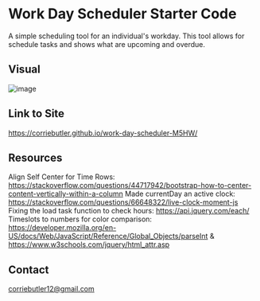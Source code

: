 # Work Day Scheduler Starter Code

A simple scheduling tool for an individual's workday. This tool allows for schedule tasks and shows what are upcoming and overdue. 

## Visual

![image](https://user-images.githubusercontent.com/84928781/137162619-93e09110-1ab0-4f8f-8450-c04c2ac9e48a.png)



## Link to Site
https://corriebutler.github.io/work-day-scheduler-M5HW/


## Resources
Align Self Center for Time Rows: https://stackoverflow.com/questions/44717942/bootstrap-how-to-center-content-vertically-within-a-column
Made currentDay an active clock: https://stackoverflow.com/questions/66648322/live-clock-moment-js
Fixing the load task function to check hours: https://api.jquery.com/each/ 
Timeslots to numbers for color comparison: https://developer.mozilla.org/en-US/docs/Web/JavaScript/Reference/Global_Objects/parseInt & https://www.w3schools.com/jquery/html_attr.asp



## Contact
corriebutler12@gmail.com
